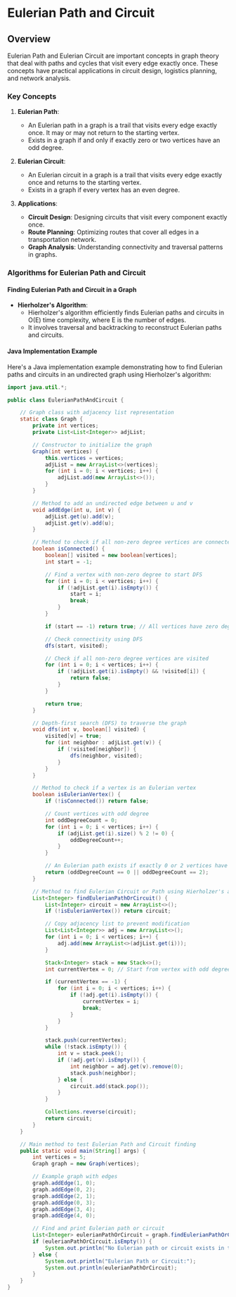 # Eulerian Path and Circuit

## Overview

Eulerian Path and Eulerian Circuit are important concepts in graph theory that deal with paths and cycles that visit every edge exactly once. These concepts have practical applications in circuit design, logistics planning, and network analysis.

### Key Concepts

1. **Eulerian Path**:
   - An Eulerian path in a graph is a trail that visits every edge exactly once. It may or may not return to the starting vertex.
   - Exists in a graph if and only if exactly zero or two vertices have an odd degree.

2. **Eulerian Circuit**:
   - An Eulerian circuit in a graph is a trail that visits every edge exactly once and returns to the starting vertex.
   - Exists in a graph if every vertex has an even degree.

3. **Applications**:
   - **Circuit Design**: Designing circuits that visit every component exactly once.
   - **Route Planning**: Optimizing routes that cover all edges in a transportation network.
   - **Graph Analysis**: Understanding connectivity and traversal patterns in graphs.

### Algorithms for Eulerian Path and Circuit

#### Finding Eulerian Path and Circuit in a Graph

- **Hierholzer's Algorithm**:
  - Hierholzer's algorithm efficiently finds Eulerian paths and circuits in O(E) time complexity, where E is the number of edges.
  - It involves traversal and backtracking to reconstruct Eulerian paths and circuits.

#### Java Implementation Example

Here's a Java implementation example demonstrating how to find Eulerian paths and circuits in an undirected graph using Hierholzer's algorithm:

```java
import java.util.*;

public class EulerianPathAndCircuit {

    // Graph class with adjacency list representation
    static class Graph {
        private int vertices;
        private List<List<Integer>> adjList;

        // Constructor to initialize the graph
        Graph(int vertices) {
            this.vertices = vertices;
            adjList = new ArrayList<>(vertices);
            for (int i = 0; i < vertices; i++) {
                adjList.add(new ArrayList<>());
            }
        }

        // Method to add an undirected edge between u and v
        void addEdge(int u, int v) {
            adjList.get(u).add(v);
            adjList.get(v).add(u);
        }

        // Method to check if all non-zero degree vertices are connected
        boolean isConnected() {
            boolean[] visited = new boolean[vertices];
            int start = -1;

            // Find a vertex with non-zero degree to start DFS
            for (int i = 0; i < vertices; i++) {
                if (!adjList.get(i).isEmpty()) {
                    start = i;
                    break;
                }
            }

            if (start == -1) return true; // All vertices have zero degree

            // Check connectivity using DFS
            dfs(start, visited);

            // Check if all non-zero degree vertices are visited
            for (int i = 0; i < vertices; i++) {
                if (!adjList.get(i).isEmpty() && !visited[i]) {
                    return false;
                }
            }

            return true;
        }

        // Depth-first search (DFS) to traverse the graph
        void dfs(int v, boolean[] visited) {
            visited[v] = true;
            for (int neighbor : adjList.get(v)) {
                if (!visited[neighbor]) {
                    dfs(neighbor, visited);
                }
            }
        }

        // Method to check if a vertex is an Eulerian vertex
        boolean isEulerianVertex() {
            if (!isConnected()) return false;

            // Count vertices with odd degree
            int oddDegreeCount = 0;
            for (int i = 0; i < vertices; i++) {
                if (adjList.get(i).size() % 2 != 0) {
                    oddDegreeCount++;
                }
            }

            // An Eulerian path exists if exactly 0 or 2 vertices have an odd degree
            return (oddDegreeCount == 0 || oddDegreeCount == 2);
        }

        // Method to find Eulerian Circuit or Path using Hierholzer's algorithm
        List<Integer> findEulerianPathOrCircuit() {
            List<Integer> circuit = new ArrayList<>();
            if (!isEulerianVertex()) return circuit;

            // Copy adjacency list to prevent modification
            List<List<Integer>> adj = new ArrayList<>();
            for (int i = 0; i < vertices; i++) {
                adj.add(new ArrayList<>(adjList.get(i)));
            }

            Stack<Integer> stack = new Stack<>();
            int currentVertex = 0; // Start from vertex with odd degree, if any

            if (currentVertex == -1) {
                for (int i = 0; i < vertices; i++) {
                    if (!adj.get(i).isEmpty()) {
                        currentVertex = i;
                        break;
                    }
                }
            }

            stack.push(currentVertex);
            while (!stack.isEmpty()) {
                int v = stack.peek();
                if (!adj.get(v).isEmpty()) {
                    int neighbor = adj.get(v).remove(0);
                    stack.push(neighbor);
                } else {
                    circuit.add(stack.pop());
                }
            }

            Collections.reverse(circuit);
            return circuit;
        }
    }

    // Main method to test Eulerian Path and Circuit finding
    public static void main(String[] args) {
        int vertices = 5;
        Graph graph = new Graph(vertices);

        // Example graph with edges
        graph.addEdge(1, 0);
        graph.addEdge(0, 2);
        graph.addEdge(2, 1);
        graph.addEdge(0, 3);
        graph.addEdge(3, 4);
        graph.addEdge(4, 0);

        // Find and print Eulerian path or circuit
        List<Integer> eulerianPathOrCircuit = graph.findEulerianPathOrCircuit();
        if (eulerianPathOrCircuit.isEmpty()) {
            System.out.println("No Eulerian path or circuit exists in the graph.");
        } else {
            System.out.println("Eulerian Path or Circuit:");
            System.out.println(eulerianPathOrCircuit);
        }
    }
}
